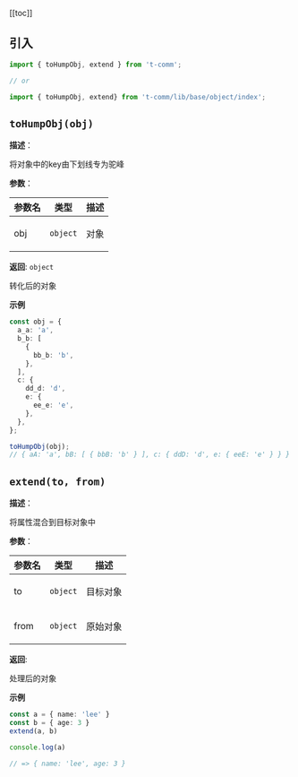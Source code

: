 [[toc]]

## 引入

```ts
import { toHumpObj, extend } from 't-comm';

// or

import { toHumpObj, extend} from 't-comm/lib/base/object/index';
```


## `toHumpObj(obj)` 


**描述**：<p>将对象中的key由下划线专为驼峰</p>

**参数**：


| 参数名 | 类型 | 描述 |
| --- | --- | --- |
| obj | <code>object</code> | <p>对象</p> |

**返回**: <code>object</code><br>

<p>转化后的对象</p>

**示例**

```typescript
const obj = {
  a_a: 'a',
  b_b: [
    {
      bb_b: 'b',
    },
  ],
  c: {
    dd_d: 'd',
    e: {
      ee_e: 'e',
    },
  },
};

toHumpObj(obj);
// { aA: 'a', bB: [ { bbB: 'b' } ], c: { ddD: 'd', e: { eeE: 'e' } } }
```
<a name="extend"></a>

## `extend(to, from)` 


**描述**：<p>将属性混合到目标对象中</p>

**参数**：


| 参数名 | 类型 | 描述 |
| --- | --- | --- |
| to | <code>object</code> | <p>目标对象</p> |
| from | <code>object</code> | <p>原始对象</p> |

**返回**: <p>处理后的对象</p>

**示例**

```typescript
const a = { name: 'lee' }
const b = { age: 3 }
extend(a, b)

console.log(a)

// => { name: 'lee', age: 3 }
```
